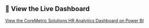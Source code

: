## 🔗 View the Live Dashboard

[View the CoreMetric Solutions HR Analytics Dashboard on Power BI](https://app.powerbi.com/groups/me/reports/e3eee9e7-d43b-452c-abd7-7762c7e9e77a/cb52d5e0403bcb4aecc4?experience=power-bi)


